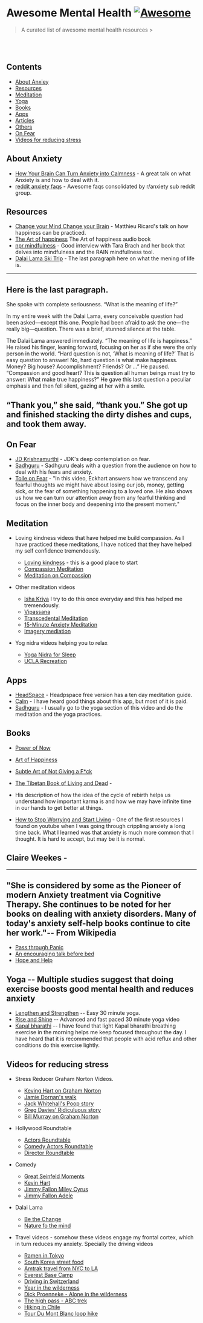 # Awesome Mental Health [![Awesome](https://cdn.rawgit.com/sindresorhus/awesome/d7305f38d29fed78fa85652e3a63e154dd8e8829/media/badge.svg)](https://github.com/sindresorhus/awesome)

> A curated list of awesome mental health resources >
> <br>


<br>

<br>

## Contents
- [About Anxiey](#About-Anxiety)
- [Resources](#resources)
- [Meditation](#Meditation)
- [Yoga](#Yoga)
- [Books](#Books)
- [Apps](#Apps)
- [Articles](#Articles)
- [Others](#Videos)
- [On Fear](#Fear)
- [Videos for reducing stress](#Videos-for-reducing-stress)

## About Anxiety
- [How Your Brain Can Turn Anxiety into Calmness](https://youtu.be/KYJdekjiAog) - A great talk on what Anxiety is and how to deal with it.
- [reddit anxiety faqs](https://www.reddit.com/r/Anxiety/wiki/faq) - Awesome faqs consolidated by r/anxiety sub reddit group.

## Resources
- [Change your Mind Change your Brain](https://youtu.be/L_30JzRGDHI) - Matthieu Ricard's talk on how happiness can be practiced.
- [The Art of happiness](https://youtu.be/t46j3HyKzO0) The Art of happiness audio book
- [npr mindfulness](https://www.npr.org/2020/02/03/802347757/a-conversation-with-tara-brach-mindfulness-tools-for-big-feelings) - Good interview with Tara Brach and her book that delves into mindfulness and the RAIN mindfullness tool. 
- [Dalai Lama Ski Trip](https://slate.com/human-interest/2014/02/dalai-lama-at-a-santa-fe-ski-resort-tells-waitress-the-meaning-of-life.html) - The last paragraph here on what the mening of life is.

---------------------------
Here is the last paragraph.
---------------------------
She spoke with complete seriousness. “What is the meaning of life?”

In my entire week with the Dalai Lama, every conceivable question had been asked—except this one. People had been afraid to ask the one—the really big—question. There was a brief, stunned silence at the table.

The Dalai Lama answered immediately. “The meaning of life is happiness.” He raised his finger, leaning forward, focusing on her as if she were the only person in the world. “Hard question is not, ‘What is meaning of life?’ That is easy question to answer! No, hard question is what make happiness. Money? Big house? Accomplishment? Friends? Or …” He paused. “Compassion and good heart? This is question all human beings must try to answer: What make true happiness?” He gave this last question a peculiar emphasis and then fell silent, gazing at her with a smile.

“Thank you,” she said, “thank you.” She got up and finished stacking the dirty dishes and cups, and took them away.
---------------------------


## On Fear
- [JD Krishnamurthi](https://youtu.be/BFWBaBdH2qw) - JDK's deep contemplation on fear. 
- [Sadhguru](https://youtu.be/K7hYf0yIK5w) - Sadhguru deals with a question from the audience on how to deal with his fears and anxiety.
- [Tolle on Fear](https://youtu.be/LiEU84nHEcY) - "In this video, Eckhart answers how we transcend any fearful thoughts we might have about losing our job, money, getting sick, or the fear of something happening to a loved one. He also shows us how we can  turn our attention away from any fearful thinking and focus on the inner body and deepening into the present moment."


## Meditation
- Loving kindness videos that have helped me build compassion. As I have practiced these meditations, I have noticed that they have helped my self confidence tremendously.
	- [Loving kindness](https://www.doyogawithme.com/content/loving-kindness-metta-meditations) - this is a good place to start
	- [Compassion Meditation](https://youtu.be/9-XY3uKO63I) 
	- [Meditation on Compassion](https://youtu.be/04OWroNTf1c) 

- Other meditation videos
	- [Isha Kriya](https://www.youtube.com/watch?v=EwQkfoKxRvo) I try to do this once everyday and this has helped me tremendously.
	- [Vipassana](https://youtu.be/eajwl0Y-8JY)
	- [Transcedental Meditation](https://youtu.be/rNfenCYWGRQ) 
	- [15-Minute Anxiety Meditation](https://www.amazon.com/gp/video/detail/B0861BVHFX/ref=atv_dp_share_cu_r)
	- [Imagery mediation](https://youtu.be/KYJdekjiAog?t=3957)
	
- Yog nidra videos helping you to relax 
	- [Yoga Nidra for Sleep](https://www.doyogawithme.com/content/yoga-nidra-sleep)
	- [UCLA Recreation](https://podcasts.apple.com/us/podcast/deep-relaxation-and-guided-meditation-yoga-nidra/id434139276) 	

## Apps
- [HeadSpace](https://www.headspace.com/) - Headpspace free version has a ten day meditation guide.
- [Calm](https://www.calm.com/breathe)  - I have heard good things about this app, but most of it is paid.
- [Sadhguru](https://isha.sadhguru.org/us/en/sadhguru-app) - I usually go to the yoga section of this video and do the meditation and the yoga practices.

## Books
- [Power of Now](https://youtu.be/NtL2hb-wCMo) 
- [Art of Happiness](https://youtu.be/eXVwxbHbrWo) 
- [Subtle Art of Not Giving a F*ck](https://youtu.be/vvgD09ts63g)
- [The Tibetan Book of Living and Dead](https://youtu.be/0GTh5L44HF4) - 
- His description of how the idea of the cycle of rebirth helps us understand how important karma is and how we may have infinite time in our hands to get better at things.

- [How to Stop Worrying and Start Living](https://youtu.be/cS3vurK_NbQ) - One of the first resources I found on youtube when I was going through crippling anxiety a long time back. What I learned was that anxiety is much more common that I thought. It is hard to accept, but may be it is normal.

## Claire Weekes - 
-------------------
"She is considered by some as the Pioneer of modern Anxiety treatment via Cognitive Therapy. She continues to be noted for her books on dealing with anxiety disorders. Many of today's anxiety self-help books continue to cite her work."-- From Wikipedia
--------------------

- [Pass through Panic](https://youtu.be/H1Bhh4Bh7vQ)
- [An encouraging talk before bed](https://youtu.be/H1Bhh4Bh7vQ)
- [Hope and Help](https://youtu.be/9brXNbcLOaY)

## Yoga -- Multiple studies suggest that doing exercise boosts good mental health and reduces anxiety
- [Lengthen and Strengthen](https://www.doyogawithme.com/content/strengthen-and-lengthen) -- Easy 30 minute yoga.
- [Rise and Shine](https://www.doyogawithme.com/content/rise-and-shine) -- Advanced and fast paced 30 minute yoga video
- [Kapal bharathi](https://youtu.be/d6d7_oJGzKQ) -- I have found that light Kapal bharathi breathing exercise in the morning helps me keep focused throughout the day. I have heard that it is recommended that people with acid reflux and other conditions do this exercise lightly.


## Videos for reducing stress
- Stress Reducer Graham Norton Videos. 
	- [Keving Hart on Graham Norton](https://youtu.be/l78Nse_cQM8)
	- [Jamie Dornan's walk](https://youtu.be/aqUuTLh6pHk)
	- [Jack Whitehall's Poop story](https://youtu.be/UIL9CiUDHp0)
	- [Greg Davies' Ridiculuous story](https://youtu.be/yuXGpUR7fXA) 	
	- [Bill Murray on Graham Norton](https://youtu.be/yuXGpUR7fXA)

- Hollywood Roundtable
	- [Actors Roundtable](https://youtu.be/ibPkLdbG4VU)
	- [Comedy Actors Roundtable](https://youtu.be/yz0bjLk9rUo)
	- [Director Roundtable](https://youtu.be/DtB8YhsUkkg)
	
- Comedy
	- [Great Seinfeld Moments](https://youtu.be/slbco4zHmt8)
	- [Kevin Hart](https://youtu.be/slbco4zHmt8)
	- [Jimmy Fallon Miley Cyrus](https://youtu.be/mda9ms9Xb7I)
	- [Jimmy Fallon Adele](https://youtu.be/-yL7VP4-kP4)
	
- Dalai Lama
	- [Be the Change](https://youtu.be/qBHt02IocLI)
	- [Nature fo the mind](https://youtu.be/gO7RQi55asY) 	

- Travel videos - somehow these videos engage my frontal cortex, which in turn reduces my anxiety. Specially the driving videos
	- [Ramen in Tokyo](https://www.youtube.com/watch?v=Hf0b_-hVBS4)
	- [South Korea street food](https://youtu.be/dbofhUfQ1p4)
	- [Amtrak travel from NYC to LA](https://youtu.be/f79ksk3ggDo)	
	- [Everest Base Camp](https://youtu.be/8_hWKqIqtA8)
	- [Driving in Switzerland](https://youtu.be/b-WViLMs_4c)
	- [Year in the wilderness](https://youtu.be/HwPoLOZkFyE)
	- [Dick Proenneke - Alone in the wilderness](https://youtu.be/cTHLpA4267Q)
	- [The high pass - ABC trek](https://youtu.be/ZQy8rDxEdRU)
	- [Hiking in Chile](https://youtu.be/sCTY0Ll_KeY)
	- [Tour Du Mont Blanc loop hike](https://youtu.be/3595IuY0kgE)


	
